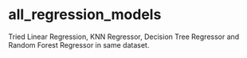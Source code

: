 # all_regression_models
Tried Linear Regression, KNN Regressor, Decision Tree Regressor and Random Forest Regressor in same dataset.
